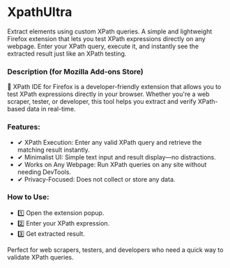# XpathUltra
Extract elements using custom XPath queries. A simple and lightweight Firefox extension that lets you test XPath expressions directly on any webpage. Enter your XPath query, execute it, and instantly see the extracted result just like an XPath testing.

### Description (for Mozilla Add-ons Store)

🚀 XPath IDE for Firefox is a developer-friendly extension that allows you to test XPath expressions directly in your browser. Whether you're a web scraper, tester, or developer, this tool helps you extract and verify XPath-based data in real-time.

### Features:

- ✔ XPath Execution: Enter any valid XPath query and retrieve the matching result instantly.
- ✔ Minimalist UI: Simple text input and result display—no distractions.
- ✔ Works on Any Webpage: Run XPath queries on any site without needing DevTools.
- ✔ Privacy-Focused: Does not collect or store any data.

### How to Use:

- 1️⃣ Open the extension popup.
- 2️⃣ Enter your XPath expression.
- 3️⃣ Get extracted result.

Perfect for web scrapers, testers, and developers who need a quick way to validate XPath queries.
